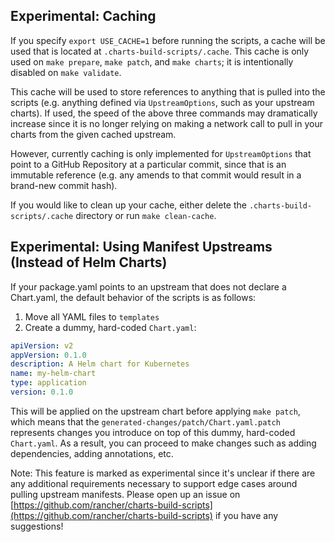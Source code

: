 ## Experimental: Caching

If you specify `export USE_CACHE=1` before running the scripts, a cache will be used that is located at `.charts-build-scripts/.cache`. This cache is only used on `make prepare`, `make patch`, and `make charts`; it is intentionally disabled on `make validate`.

This cache will be used to store references to anything that is pulled into the scripts (e.g. anything defined via `UpstreamOptions`, such as your upstream charts). If used, the speed of the above three commands may dramatically increase since it is no longer relying on making a network call to pull in your charts from the given cached upstream.

However, currently caching is only implemented for `UpstreamOptions` that point to a GitHub Repository at a particular commit, since that is an immutable reference (e.g. any amends to that commit would result in a brand-new commit hash).

If you would like to clean up your cache, either delete the `.charts-build-scripts/.cache` directory or run `make clean-cache`.

## Experimental: Using Manifest Upstreams (Instead of Helm Charts)

If your package.yaml points to an upstream that does not declare a Chart.yaml, the default behavior of the scripts is as follows:
1) Move all YAML files to `templates`
2) Create a dummy, hard-coded `Chart.yaml`:

```yaml
apiVersion: v2
appVersion: 0.1.0
description: A Helm chart for Kubernetes
name: my-helm-chart
type: application
version: 0.1.0
```

This will be applied on the upstream chart before applying `make patch`, which means that the `generated-changes/patch/Chart.yaml.patch` represents changes you introduce on top of this dummy, hard-coded `Chart.yaml`. As a result, you can proceed to make changes such as adding dependencies, adding annotations, etc.

Note: This feature is marked as experimental since it's unclear if there are any additional requirements necessary to support edge cases around pulling upstream manifests. Please open up an issue on [https://github.com/rancher/charts-build-scripts](https://github.com/rancher/charts-build-scripts) if you have any suggestions!